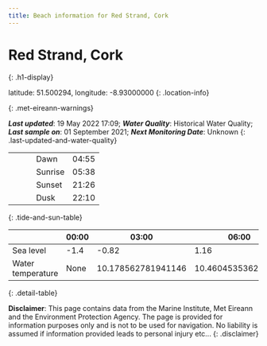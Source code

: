 ```yaml
---
title: Beach information for Red Strand, Cork
---
```

# Red Strand, Cork 
{: .h1-display}

latitude: 51.500294, longitude: -8.93000000
{: .location-info}


{: .met-eireann-warnings}

___Last updated___: 19 May 2022 17:09; ___Water Quality___: Historical Water Quality;
___Last sample on___: 01 September 2021; ___Next Monitoring Date___: Unknown
{: .last-updated-and-water-quality}

|   |   |   |   |   |
|---|---|---|---|---|
|   |   |   | Dawn  | 04:55 |
|   |   |   | Sunrise  | 05:38 |
|   |   |   | Sunset  | 21:26 |
|   |   |   | Dusk  | 22:10 |
{: .tide-and-sun-table}

<div></div>

| | 00:00 | 03:00 | 06:00 | 09:00 | 12:00 | 15:00 | 18:00 | 21:00 |
|---|---|---|---|---|---|---|---|---|
| Sea level | -1.4 | -0.82 | 1.16 | 0.74| -1.21 | -0.97 | 0.98 | 0.98 |
| Water temperature | None | 10.178562781941146 | 10.460453536266535 | 10.941789601834245 | 11.174875014053057 | 11.09681954308584 | 11.13731107914653 | 11.338768159152378 |
{: .detail-table}

__Disclaimer__: This page contains data from the Marine Institute,
Met Eireann and the Environment Protection Agency. The page is provided for
information purposes only and is not to be used for navigation. No liability
is assumed if information provided leads to personal injury etc...
{: .disclaimer}
